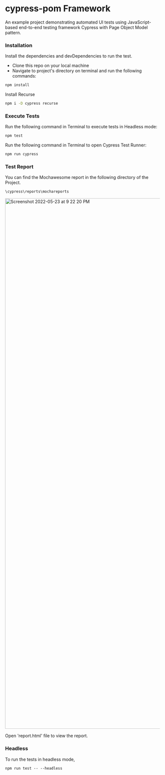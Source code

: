 # cypress-pom Framework

An example project demonstrating automated UI tests using JavaScript-based end-to-end testing framework Cypress with Page Object Model pattern.


### Installation

Install the dependencies and devDependencies to run the test.
- Clone this repo on your local machine
- Navigate to project's directory on terminal and run the following commands:

```sh
npm install
```

Install Recurse
```sh
npm i -D cypress recurse
```

### Execute Tests

Run the following command in Terminal to execute tests in Headless mode:

```sh
npm test
```

Run the following command in Terminal to open Cypress Test Runner:

```sh
npm run cypress
```

### Test Report

You can find the Mochawesome report in the following directory of the Project.

```sh
\cypress\reports\mochareports
```
<img width="1727" alt="Screenshot 2022-05-23 at 9 22 20 PM" src="https://user-images.githubusercontent.com/105927698/169858782-d557975e-7525-4928-8541-13503e01249a.png">


Open 'report.html' file to view the report.

### Headless

To run the tests in headless mode,
```
npm run test -- --headless
```
